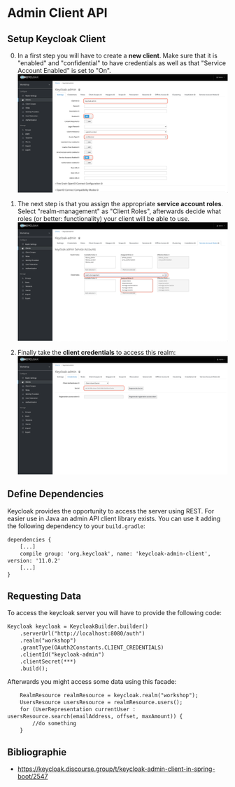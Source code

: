 # Admin Client API

## Setup Keycloak Client
0. In a first step you will have to create a **new client**.
   Make sure that it is "enabled" and "confidential" to have credentials as well as that "Service Account Enabled" is set to "On".
![](./img/admin-client-api/01-keycloak-client-service-account.png)

0. The next step is that you assign the appropriate **service account roles**.
   Select "realm-management" as "Client Roles", afterwards decide what roles (or better: functionality) your client will be able to use.
![](./img/admin-client-api/02-keycloak-client-service-account-roles.png)

0. Finally take the **client credentials** to access this realm:
![](./img/admin-client-api/03-keycloak-client-credentials.png)

## Define Dependencies
Keycloak provides the opportunity to access the server using REST. For easier use in Java an
admin API client library exists. You can use it adding the following dependency
to your ```build.gradle```:
```
dependencies {
    [...]
    compile group: 'org.keycloak', name: 'keycloak-admin-client', version: '11.0.2'
    [...]
}
```

## Requesting Data

To access the keycloak server you will have to provide the following code:
```
Keycloak keycloak = KeycloakBuilder.builder()
    .serverUrl("http://localhost:8080/auth")
    .realm("workshop")
    .grantType(OAuth2Constants.CLIENT_CREDENTIALS)
    .clientId("keycloak-admin")
    .clientSecret(***)
    .build();
```
Afterwards you might access some data using this facade:
```
    RealmResource realmResource = keycloak.realm("workshop");
    UsersResource usersResource = realmResource.users();
    for (UserRepresentation currentUser : usersResource.search(emailAddress, offset, maxAmount)) {
        //do something
    }
```
## Bibliographie
- https://keycloak.discourse.group/t/keycloak-admin-client-in-spring-boot/2547